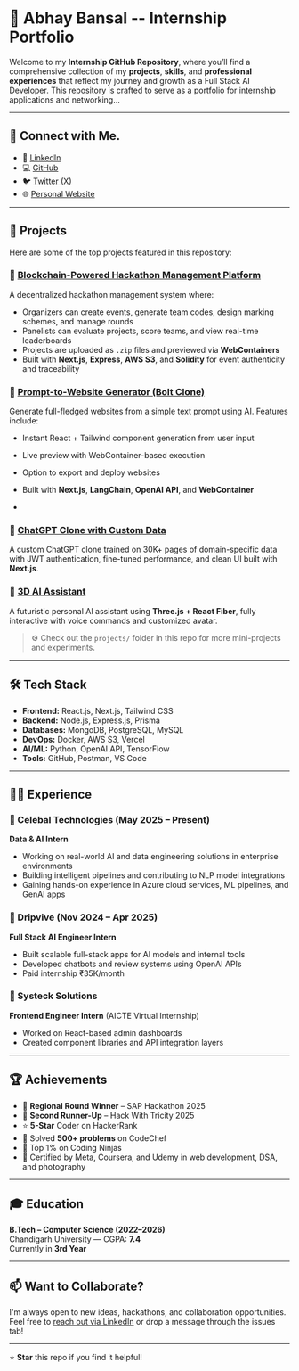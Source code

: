 # 💼 Abhay Bansal -- Internship Portfolio

Welcome to my **Internship GitHub Repository**, where you’ll find a comprehensive collection of my **projects**, **skills**, and **professional experiences** that reflect my journey and growth as a Full Stack AI Developer. This repository is crafted to serve as a portfolio for internship applications and networking...

---

## 🔗 Connect with Me.

- 💼 [LinkedIn](https://www.linkedin.com/in/bansalabhay/)  
- 💻 [GitHub](https://github.com/Targter)  
- 🐦 [Twitter (X)](https://x.com/AbCheckk)  
- 🌐 [Personal Website](https://abwork.netlify.app/)
---

## 🚀 Projects

Here are some of the top projects featured in this repository:
### 🔹 [Blockchain-Powered Hackathon Management Platform](https://github.com/abhaybansaldev/hackathon-chain)
A decentralized hackathon management system where:
- Organizers can create events, generate team codes, design marking schemes, and manage rounds
- Panelists can evaluate projects, score teams, and view real-time leaderboards
- Projects are uploaded as `.zip` files and previewed via **WebContainers**
- Built with **Next.js**, **Express**, **AWS S3**, and **Solidity** for event authenticity and traceability

### 🔹 [Prompt-to-Website Generator (Bolt Clone)](https://abboltweb.vercel.app/)
Generate full-fledged websites from a simple text prompt using AI. Features include:
- Instant React + Tailwind component generation from user input
- Live preview with WebContainer-based execution
- Option to export and deploy websites
- Built with **Next.js**, **LangChain**, **OpenAI API**, and **WebContainer**

- 
### 🔹 [ChatGPT Clone with Custom Data](https://abmarineai.vercel.app/)
A custom ChatGPT clone trained on 30K+ pages of domain-specific data with JWT authentication, fine-tuned performance, and clean UI built with **Next.js**.

### 🔹 [3D AI Assistant](https://ab-va.vercel.app/)
A futuristic personal AI assistant using **Three.js + React Fiber**, fully interactive with voice commands and customized avatar.


> ⚙️ Check out the `projects/` folder in this repo for more mini-projects and experiments.

---

## 🛠️ Tech Stack

- **Frontend:** React.js, Next.js, Tailwind CSS  
- **Backend:** Node.js, Express.js, Prisma  
- **Databases:** MongoDB, PostgreSQL, MySQL  
- **DevOps:** Docker, AWS S3, Vercel  
- **AI/ML:** Python, OpenAI API, TensorFlow  
- **Tools:** GitHub, Postman, VS Code

---

## 🧑‍💼 Experience

### 🏢 Celebal Technologies (May 2025 – Present)  
**Data & AI Intern**  
- Working on real-world AI and data engineering solutions in enterprise environments  
- Building intelligent pipelines and contributing to NLP model integrations  
- Gaining hands-on experience in Azure cloud services, ML pipelines, and GenAI apps

### 🏢 Dripvive (Nov 2024 – Apr 2025)  
**Full Stack AI Engineer Intern**  
- Built scalable full-stack apps for AI models and internal tools  
- Developed chatbots and review systems using OpenAI APIs  
- Paid internship ₹35K/month  

### 🏢 Systeck Solutions  
**Frontend Engineer Intern** (AICTE Virtual Internship)  
- Worked on React-based admin dashboards  
- Created component libraries and API integration layers

---

## 🏆 Achievements


- 🥇 **Regional Round Winner** – SAP Hackathon 2025  
- 🥉 **Second Runner-Up** – Hack With Tricity 2025
- ⭐ **5-Star** Coder on HackerRank  
- 🧠 Solved **500+ problems** on CodeChef  
- 🥇 Top 1% on Coding Ninjas  
- 📜 Certified by Meta, Coursera, and Udemy in web development, DSA, and photography  

---

## 🎓 Education

**B.Tech – Computer Science (2022–2026)**  
Chandigarh University — CGPA: **7.4**  
Currently in **3rd Year**

---


## 📫 Want to Collaborate?

I'm always open to new ideas, hackathons, and collaboration opportunities. Feel free to [reach out via LinkedIn](https://www.linkedin.com/in/bansalabhay/) or drop a message through the issues tab!

---

⭐ **Star** this repo if you find it helpful!


